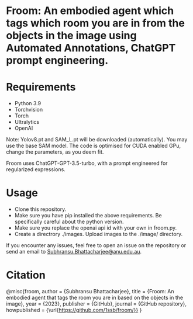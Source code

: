 # Froom: An embodied agent which tags which room you are in from the objects in the image using Automated Annotations, ChatGPT prompt engineering.

# Requirements
 - Python 3.9
 - Torchvision
 - Torch
 - Ultralytics
 - OpenAI
   
Note: Yolov8.pt and SAM_L.pt will be downloaded (automatically). You may use the base SAM model. The code is optimised for CUDA enabled GPu, change the parameters, as you deem fit.

Froom uses ChatGPT-GPT-3.5-turbo, with a prompt engineered for regularized expressions.

# Usage
 - Clone this repository.
 - Make sure you have pip installed the above requirements. Be specifically careful about the python version.
 - Make sure you replace the openai api id with your own in froom.py.
 - Create a directrory ./images. Upload images to the ./image/ directory.

If you encounter any issues, feel free to open an issue on the repository or send an email to Subhransu.Bhattacharjee@anu.edu.au.

# Citation

@misc{froom,
  author = {Subhransu Bhattacharjee},
  title = {Froom: An embodied agent that tags the room you are in based on the objects in the image},
  year = {2023},
  publisher = {GitHub},
  journal = {GitHub repository},
  howpublished = {\url{https://github.com/1ssb/froom/}}
}




